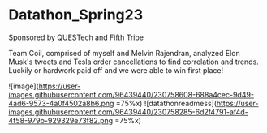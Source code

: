 # Datathon_Spring23
Sponsored by QUESTech and Fifth Tribe

Team Coil, comprised of myself and Melvin Rajendran, analyzed Elon Musk's tweets and Tesla order cancellations to find correlation and trends. 
Luckily or hardwork paid off and we were able to win first place!

![image](https://user-images.githubusercontent.com/96439440/230758608-688a4cec-9d49-4ad6-9573-4a0f4502a8b6.png =75%x) ![datathonreadmess](https://user-images.githubusercontent.com/96439440/230758285-6d2f4791-af4d-4f58-979b-929329e73f82.png =75%x)

